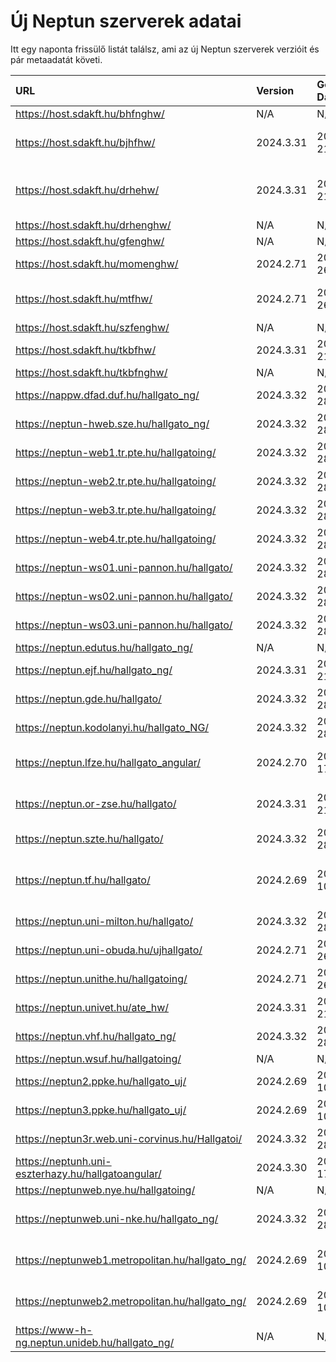 # Új Neptun szerverek adatai

Itt egy naponta frissülő listát találsz, ami az új Neptun szerverek verzióit és pár metaadatát követi.

| URL                                                | Version   | Generation Date     | Organization Name                             | Captcha Required |
|:-------------------------------------------------|:--------|:------------------|:--------------------------------------------|:---------------|
| https://host.sdakft.hu/bhfnghw/                    | N/A       | N/A                 | N/A                                           | N/A              |
| https://host.sdakft.hu/bjhfhw/                     | 2024.3.31 | 2025-03-21T14:00:12 | Brenner János Hittudományi Főiskola           | 3                |
| https://host.sdakft.hu/drhehw/                     | 2024.3.31 | 2025-03-21T14:00:12 | Debreceni Református Hittudományi Egyetem     | 3                |
| https://host.sdakft.hu/drhenghw/                   | N/A       | N/A                 | N/A                                           | N/A              |
| https://host.sdakft.hu/gfenghw/                    | N/A       | N/A                 | N/A                                           | N/A              |
| https://host.sdakft.hu/momenghw/                   | 2024.2.71 | 2025-03-26T10:54:36 | Moholy-Nagy Művészeti Egyetem                 | 3                |
| https://host.sdakft.hu/mtfhw/                      | 2024.2.71 | 2025-03-26T10:54:36 | Magyar Táncművészeti Egyetem                  | 3                |
| https://host.sdakft.hu/szfenghw/                   | N/A       | N/A                 | N/A                                           | N/A              |
| https://host.sdakft.hu/tkbfhw/                     | 2024.3.31 | 2025-03-21T14:00:12 | A Tan Kapuja Buddhista Főiskola               | 3                |
| https://host.sdakft.hu/tkbfnghw/                   | N/A       | N/A                 | N/A                                           | N/A              |
| https://nappw.dfad.duf.hu/hallgato_ng/             | 2024.3.32 | 2025-03-28T13:03:47 | Dunaújvárosi Egyetem                          | 3                |
| https://neptun-hweb.sze.hu/hallgato_ng/            | 2024.3.32 | 2025-03-28T13:03:47 | Széchenyi István Egyetem                      | 3                |
| https://neptun-web1.tr.pte.hu/hallgatoing/         | 2024.3.32 | 2025-03-28T13:03:47 | Pécsi Tudományegyetem                         | 3                |
| https://neptun-web2.tr.pte.hu/hallgatoing/         | 2024.3.32 | 2025-03-28T13:03:47 | Pécsi Tudományegyetem                         | 3                |
| https://neptun-web3.tr.pte.hu/hallgatoing/         | 2024.3.32 | 2025-03-28T13:03:47 | Pécsi Tudományegyetem                         | 3                |
| https://neptun-web4.tr.pte.hu/hallgatoing/         | 2024.3.32 | 2025-03-28T13:03:47 | Pécsi Tudományegyetem                         | 3                |
| https://neptun-ws01.uni-pannon.hu/hallgato/        | 2024.3.32 | 2025-03-28T13:03:47 | Pannon Egyetem                                | 3                |
| https://neptun-ws02.uni-pannon.hu/hallgato/        | 2024.3.32 | 2025-03-28T13:03:47 | Pannon Egyetem                                | 3                |
| https://neptun-ws03.uni-pannon.hu/hallgato/        | 2024.3.32 | 2025-03-28T13:03:47 | Pannon Egyetem                                | 3                |
| https://neptun.edutus.hu/hallgato_ng/              | N/A       | N/A                 | N/A                                           | N/A              |
| https://neptun.ejf.hu/hallgato_ng/                 | 2024.3.31 | 2025-03-21T14:00:12 | Eötvös József Főiskola                        | 3                |
| https://neptun.gde.hu/hallgato/                    | 2024.3.32 | 2025-03-28T13:03:47 | Gábor Dénes Egyetem                           | 3                |
| https://neptun.kodolanyi.hu/hallgato_NG/           | 2024.3.32 | 2025-03-28T13:03:47 | Kodolányi János Egyetem                       | 1                |
| https://neptun.lfze.hu/hallgato_angular/           | 2024.2.70 | 2025-03-17T15:05:10 | Liszt Ferenc Zeneművészeti Egyetem            | 3                |
| https://neptun.or-zse.hu/hallgato/                 | 2024.3.31 | 2025-03-21T14:00:12 | Országos Rabbiképző - Zsidó Egyetem           | 3                |
| https://neptun.szte.hu/hallgato/                   | 2024.3.32 | 2025-03-28T13:03:47 | Szegedi Tudományegyetem                       | 3                |
| https://neptun.tf.hu/hallgato/                     | 2024.2.69 | 2025-03-10T13:06:48 | Magyar Testnevelési és Sporttudományi Egyetem | 3                |
| https://neptun.uni-milton.hu/hallgato/             | 2024.3.32 | 2025-03-28T13:03:47 | Milton Friedman Egyetem                       | 3                |
| https://neptun.uni-obuda.hu/ujhallgato/            | 2024.2.71 | 2025-03-26T10:54:36 | Óbudai Egyetem                                | 3                |
| https://neptun.unithe.hu/hallgatoing/              | 2024.2.71 | 2025-03-26T10:54:36 | Tokaj-Hegyalja Egyetem                        | 1                |
| https://neptun.univet.hu/ate_hw/                   | 2024.3.31 | 2025-03-21T14:00:12 | Állatorvostudományi Egyetem                   | 3                |
| https://neptun.vhf.hu/hallgato_ng/                 | 2024.3.32 | 2025-03-28T13:03:47 | Veszprémi Érseki Főiskola                     | 3                |
| https://neptun.wsuf.hu/hallgatoing/                | N/A       | N/A                 | N/A                                           | N/A              |
| https://neptun2.ppke.hu/hallgato_uj/               | 2024.2.69 | 2025-03-10T13:06:48 | Pázmány Péter Katolikus Egyetem               | 3                |
| https://neptun3.ppke.hu/hallgato_uj/               | 2024.2.69 | 2025-03-10T13:06:48 | Pázmány Péter Katolikus Egyetem               | 3                |
| https://neptun3r.web.uni-corvinus.hu/Hallgatoi/    | 2024.3.32 | 2025-03-28T13:03:47 | Budapesti Corvinus Egyetem                    | 3                |
| https://neptunh.uni-eszterhazy.hu/hallgatoangular/ | 2024.3.30 | 2025-03-17T13:25:05 | Eszterházy Károly Katolikus Egyetem           | 3                |
| https://neptunweb.nye.hu/hallgatoing/              | N/A       | N/A                 | N/A                                           | N/A              |
| https://neptunweb.uni-nke.hu/hallgato_ng/          | 2024.3.32 | 2025-03-28T13:03:47 | Nemzeti Közszolgálati Egyetem                 | 3                |
| https://neptunweb1.metropolitan.hu/hallgato_ng/    | 2024.2.69 | 2025-03-10T13:06:48 | Budapesti Metropolitan Egyetem                | 3                |
| https://neptunweb2.metropolitan.hu/hallgato_ng/    | 2024.2.69 | 2025-03-10T13:06:48 | Budapesti Metropolitan Egyetem                | 3                |
| https://www-h-ng.neptun.unideb.hu/hallgato_ng/     | N/A       | N/A                 | N/A                                           | N/A              |